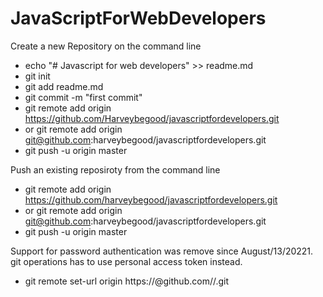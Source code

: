 # JavaScriptForWebDevelopers
Create a new Repository on the command line
- echo "# Javascript for web developers" >> readme.md
- git init 
- git add readme.md
- git commit -m "first commit"
- git remote add origin https://github.com/Harveybegood/javascriptfordevelopers.git
- or git remote add origin git@github.com:harveybegood/javascriptfordevelopers.git
- git push -u origin master

Push an existing reposiroty from the command line
- git remote add origin https://github.com/harveybegood/javascriptfordevelopers.git
- or git remote add origin git@github.com:harveybegood/javascriptfordevelopers.git
- git push -u origin master

Support for password authentication was remove since August/13/20221. git operations has to use personal access token instead.
- git remote set-url origin https://<githubtoken>@github.com/<username>/<repositoryname>.git
